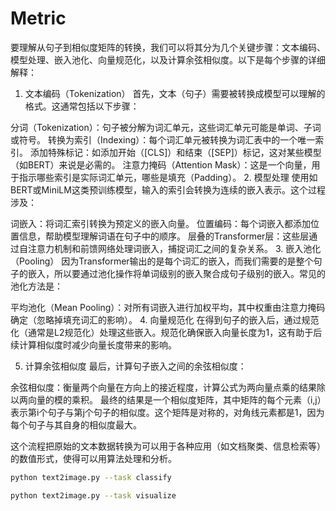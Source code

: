# Metric

要理解从句子到相似度矩阵的转换，我们可以将其分为几个关键步骤：文本编码、模型处理、嵌入池化、向量规范化，以及计算余弦相似度。以下是每个步骤的详细解释：

1. 文本编码（Tokenization）
首先，文本（句子）需要被转换成模型可以理解的格式。这通常包括以下步骤：

分词（Tokenization）：句子被分解为词汇单元，这些词汇单元可能是单词、子词或符号。
转换为索引（Indexing）：每个词汇单元被转换为词汇表中的一个唯一索引。
添加特殊标记：如添加开始（[CLS]）和结束（[SEP]）标记，这对某些模型（如BERT）来说是必需的。
注意力掩码（Attention Mask）：这是一个向量，用于指示哪些索引是实际词汇单元，哪些是填充（Padding）。
2. 模型处理
使用如BERT或MiniLM这类预训练模型，输入的索引会转换为连续的嵌入表示。这个过程涉及：

词嵌入：将词汇索引转换为预定义的嵌入向量。
位置编码：每个词嵌入都添加位置信息，帮助模型理解词语在句子中的顺序。
层叠的Transformer层：这些层通过自注意力机制和前馈网络处理词嵌入，捕捉词汇之间的复杂关系。
3. 嵌入池化（Pooling）
因为Transformer输出的是每个词汇的嵌入，而我们需要的是整个句子的嵌入，所以要通过池化操作将单词级别的嵌入聚合成句子级别的嵌入。常见的池化方法是：

平均池化（Mean Pooling）：对所有词嵌入进行加权平均，其中权重由注意力掩码确定（忽略掉填充词汇的影响）。
4. 向量规范化
在得到句子的嵌入后，通过规范化（通常是L2规范化）处理这些嵌入。规范化确保嵌入向量长度为1，这有助于后续计算相似度时减少向量长度带来的影响。

5. 计算余弦相似度
最后，计算句子嵌入之间的余弦相似度：

余弦相似度：衡量两个向量在方向上的接近程度，计算公式为两向量点乘的结果除以两向量的模的乘积。
最终的结果是一个相似度矩阵，其中矩阵的每个元素（i,j）表示第i个句子与第j个句子的相似度。这个矩阵是对称的，对角线元素都是1，因为每个句子与其自身的相似度最大。

这个流程把原始的文本数据转换为可以用于各种应用（如文档聚类、信息检索等）的数值形式，使得可以用算法处理和分析。

```bash
python text2image.py --task classify
```


```bash
python text2image.py --task visualize
```